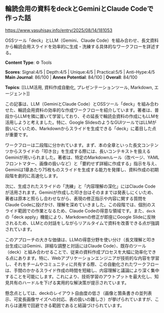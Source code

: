 ## 輪読会用の資料をdeckとGeminiとClaude Codeで作った話

https://www.yasuhisay.info/entry/2025/08/14/181053

OSSツール「deck」とLLM（Gemini、Claude Code）を組み合わせ、長文資料から輪読会用スライドを効率的に生成・洗練する具体的なワークフローを詳述する。

**Content Type**: ⚙️ Tools

**Scores**: Signal:4/5 | Depth:4/5 | Unique:4/5 | Practical:5/5 | Anti-Hype:4/5
**Main Journal**: 86/100 | **Annex Potential**: 84/100 | **Overall**: 84/100

**Topics**: [[LLM活用, 資料作成自動化, プレゼンテーションツール, Markdown, エージェント]]

この記事は、LLM（GeminiとClaude Code）とOSSツール「deck」を組み合わせた、輪読会用資料の効率的な作成ワークフローを紹介しています。著者は、普段からLLMを隣に置いて学習しており、その延長で輪読会資料の作成にもLLMを活用しようと考えました。特に、Google SlidesのようなGUIツールではLLMが扱いにくいため、Markdownからスライドを生成できる「deck」に着目した点が重要です。

ワークフローは二段階に分かれています。まず、本の全章といった長文コンテンツからスライドの「叩き台」を生成する際には、長いコンテキストを扱えるGeminiが用いられました。著者は、特定のMarkdownルール（改ページ、YAMLフロントマター、画像の扱いなど）と「要約せず詳細に作成する」指示を与え、Geminiは1章あたり75枚ものスライドを生成する能力を発揮し、資料作成の初期段階を劇的に高速化します。

次に、生成されたスライドの「洗練」と「内容理解の深化」にはClaude Codeが活用されます。Geminiが作成した叩き台はそのままでは発表しにくいため、著者は原本と照らし合わせながら、表現の修正指示や内容に関する質問をClaude Codeに投げかけ、理解を深めていきました。この段階では、個別のスライド範囲での作業となるため、Claude Codeの得意な領域です。また、`deck`の「deck apply」機能により、Markdownの修正が即座にGoogle Slideに反映されるため、LLMとの対話をしながらリアルタイムで資料を改善できる点が強調されています。

このアプローチの大きな価値は、LLMの得意分野を使い分け（長文理解と叩き台生成にはGemini、詳細な調整と対話にはClaude Code）、既存のツール（deck）と組み合わせることで、従来の資料作成プロセスを大幅に効率化できる点にあります。特に、Webアプリケーションエンジニアが技術的な内容を学習し、それをチームやコミュニティに共有する際、この自動化されたワークフローは、手間のかかるスライド作成の時間を短縮し、内容理解と議論により深く集中することを可能にします。これにより、技術学習のアウトプットを最大化し、知見共有のハードルを下げる実用的な解決策が提示されています。

懸念点としては、deckのレイアウト自由度の低さ（画像と箇条書きの並列表示、可変長画像サイズへの対応、表の扱いの難しさ）が挙げられていますが、これらは運用で回避できる範囲であると結論づけられています。